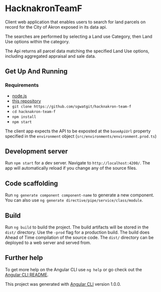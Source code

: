 # HacknakronTeamF

Client web application that enables users to search for land parcels on record for the City of Akron exposed in its data api.

The searches are performed by selecting a Land use Category, then Land Use options within the category.

The Api returns all parcel data matching the specified Land Use options, including aggregated appraisal and sale data.

## Get Up And Running
### Requirements

* [node.js](https://nodejs.org/en/)
* [this repository](https://github.com/sgwatgit/hacknakron-team-f)
 * `git clone https://github.com/sgwatgit/hacknakron-team-f`
 * `cd hacknakron-team-f`
 * `npm install`
 * `npm start`

The client app expects the API to be exposted at the `baseApiUrl` property specified in the `environment` object (`src/environments/environment.prod.ts`)

## Development server

Run `npm start` for a dev server. Navigate to `http://localhost:4200/`. The app will automatically reload if you change any of the source files.

## Code scaffolding

Run `ng generate component component-name` to generate a new component. You can also use `ng generate directive/pipe/service/class/module`.

## Build

Run `ng build` to build the project. The build artifacts will be stored in the `dist/` directory. Use the `-prod` flag for a production build. The build does Ahead of Time compilation of the source code. The `dist/` directory can be deployed to a web server and served from.

## Further help

To get more help on the Angular CLI use `ng help` or go check out the [Angular CLI README](https://github.com/angular/angular-cli/blob/master/README.md).

This project was generated with [Angular CLI](https://github.com/angular/angular-cli) version 1.0.0.